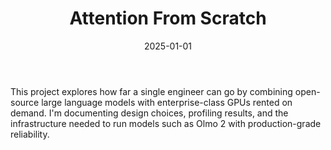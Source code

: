 ﻿---
title: Attention From Scratch
summary: Building an end-to-end inference stack for open-source LLMs and documenting lessons learned.
date: 2025-01-01
links:
  - icon: github
    icon_pack: fab
    name: Code
    url: https://github.com/mauer4/Attention-From-Scratch
tags: [LLM, CUDA, Inference]
featured: false
---

This project explores how far a single engineer can go by combining open-source large language models with enterprise-class GPUs rented on demand. I'm documenting design choices, profiling results, and the infrastructure needed to run models such as Olmo 2 with production-grade reliability.
